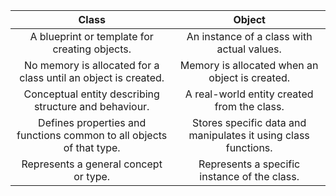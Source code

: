 | Class	| Object|
| :-------:| :-------: |
|A blueprint or template for creating objects. |	An instance of a class with actual values. |
|No memory is allocated for a class until an object is created. |	Memory is allocated when an object is created. |
|Conceptual entity describing structure and behaviour. |	A real-world entity created from the class. |
|Defines properties and functions common to all objects of that type. |	Stores specific data and manipulates it using class functions. |
|Represents a general concept or type. | Represents a specific instance of the class. |
